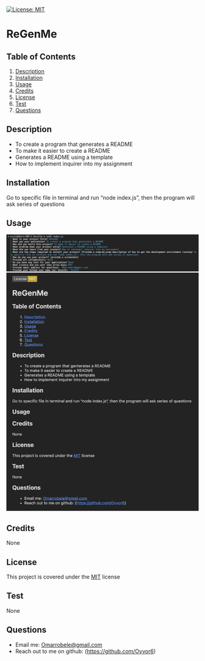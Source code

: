 
  [![License: MIT](https://img.shields.io/badge/License-MIT-yellow.svg)](https://opensource.org/licenses/MIT)
  # ReGenMe

  ## Table of Contents
  1. [Description](#description)
  2. [Installation](#installation)
  3. [Usage](#usage)
  4. [Credits](#credits)
  5. [License](#license)
  6. [Test](#test)
  7. [Questions](#questions)

  ## Description
   - To create a program that generates a README
   - To make it easier to create a README
   - Generates a README using a template
   - How to implement inquirer into my assignment

  ## Installation
  Go to specific file in terminal and run “node index.js”, then the program will ask series of questions

  ## Usage
  ![Terminal](T_S_ReGenMe.png) ![README](ReGenMe_README.png)

  ## Credits 
  None

  ## License
  This project is covered under the [MIT](https://opensource.org/licenses/MIT) license

  ## Test 
  None

  ## Questions
   - Email me: Omarrobele@gmail.com
   - Reach out to me on github: (https://github.com/Ovvor6)

